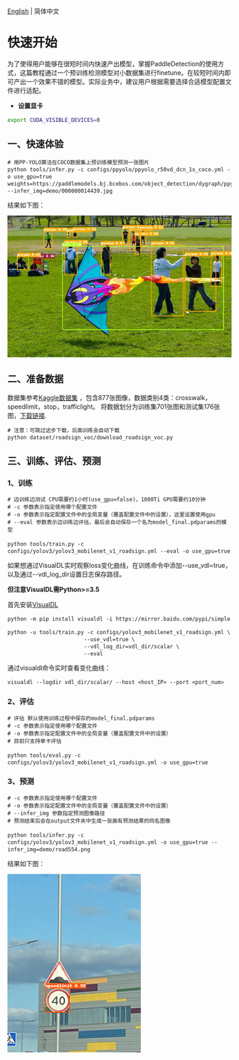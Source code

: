 [English](QUICK_STARTED.md) | 简体中文

# 快速开始
为了使得用户能够在很短时间内快速产出模型，掌握PaddleDetection的使用方式，这篇教程通过一个预训练检测模型对小数据集进行finetune。在较短时间内即可产出一个效果不错的模型。实际业务中，建议用户根据需要选择合适模型配置文件进行适配。

- **设置显卡**
```bash
export CUDA_VISIBLE_DEVICES=0
```

## 一、快速体验
```
# 用PP-YOLO算法在COCO数据集上预训练模型预测一张图片
python tools/infer.py -c configs/ppyolo/ppyolo_r50vd_dcn_1x_coco.yml -o use_gpu=true weights=https://paddlemodels.bj.bcebos.com/object_detection/dygraph/ppyolo_r50vd_dcn_1x_coco.pdparams --infer_img=demo/000000014439.jpg
```

结果如下图：

![demo image](../images/000000014439.jpg)


## 二、准备数据
数据集参考[Kaggle数据集](https://www.kaggle.com/andrewmvd/road-sign-detection) ，包含877张图像，数据类别4类：crosswalk，speedlimit，stop，trafficlight。
将数据划分为训练集701张图和测试集176张图，[下载链接](https://paddlemodels.bj.bcebos.com/object_detection/roadsign_voc.tar).

```
# 注意：可跳过这步下载，后面训练会自动下载
python dataset/roadsign_voc/download_roadsign_voc.py
```


## 三、训练、评估、预测
### 1、训练
```
# 边训练边测试 CPU需要约1小时(use_gpu=false)，1080Ti GPU需要约10分钟
# -c 参数表示指定使用哪个配置文件
# -o 参数表示指定配置文件中的全局变量（覆盖配置文件中的设置），这里设置使用gpu
# --eval 参数表示边训练边评估，最后会自动保存一个名为model_final.pdparams的模型

python tools/train.py -c configs/yolov3/yolov3_mobilenet_v1_roadsign.yml --eval -o use_gpu=true
```

如果想通过VisualDL实时观察loss变化曲线，在训练命令中添加--use_vdl=true，以及通过--vdl_log_dir设置日志保存路径。

**但注意VisualDL需Python>=3.5**

首先安装[VisualDL](https://github.com/PaddlePaddle/VisualDL)
```
python -m pip install visualdl -i https://mirror.baidu.com/pypi/simple
```

```
python -u tools/train.py -c configs/yolov3_mobilenet_v1_roadsign.yml \
                        --use_vdl=true \
                        --vdl_log_dir=vdl_dir/scalar \
                        --eval
```
通过visualdl命令实时查看变化曲线：
```
visualdl --logdir vdl_dir/scalar/ --host <host_IP> --port <port_num>
```


### 2、评估
```
# 评估 默认使用训练过程中保存的model_final.pdparams
# -c 参数表示指定使用哪个配置文件
# -o 参数表示指定配置文件中的全局变量（覆盖配置文件中的设置）
# 目前只支持单卡评估

python tools/eval.py -c configs/yolov3/yolov3_mobilenet_v1_roadsign.yml -o use_gpu=true
```


### 3、预测
```
# -c 参数表示指定使用哪个配置文件
# -o 参数表示指定配置文件中的全局变量（覆盖配置文件中的设置）
# --infer_img 参数指定预测图像路径
# 预测结束后会在output文件夹中生成一张画有预测结果的同名图像

python tools/infer.py -c configs/yolov3/yolov3_mobilenet_v1_roadsign.yml -o use_gpu=true --infer_img=demo/road554.png
```

结果如下图：

![road554 image](../images/road554.png)
